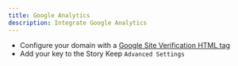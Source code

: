 ```yaml
---
title: Google Analytics
description: Integrate Google Analytics
---
```


- Configure your domain with a [Google Site Verification HTML tag](https://support.google.com/webmasters/answer/9008080#meta_tag_verification&zippy=%2Chtml-tag)
- Add your key to the Story Keep `Advanced Settings`
